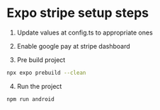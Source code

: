 # Expo stripe setup steps

1. Update values at config.ts to appropriate ones
2. Enable google pay at stripe dashboard

3. Pre build project

```sh
npx expo prebuild --clean
```

4. Run the project

```sh
npm run android
```
